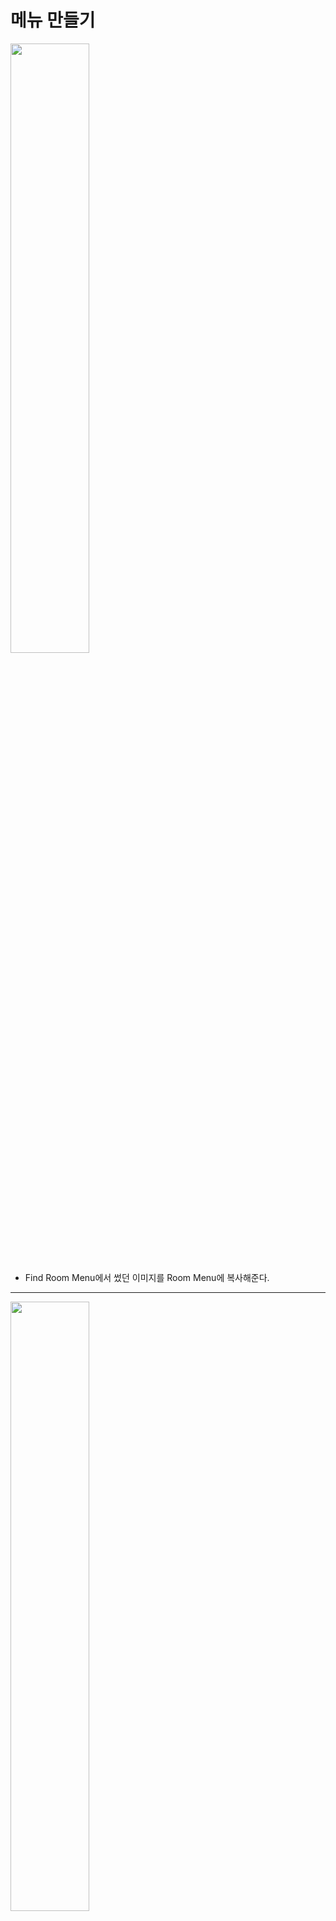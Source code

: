 메뉴 만들기
=======================
<img src="https://github.com/isp829/3dunitymulty/blob/master/images/lecture3/lecture3-6/3-6-1.png" width="50%">   

* Find Room Menu에서 썼던 이미지를 Room Menu에 복사해준다. 

-------------------------------------------------------------   
<img src="https://github.com/isp829/3dunitymulty/blob/master/images/lecture3/lecture3-6/3-6-2.PNG" width="50%">  

* 복사한 이미지 이름을 바꿔주고 TMP를 넣어준다. 

----------------------------
<img src="https://github.com/isp829/3dunitymulty/blob/master/images/lecture3/lecture3-6/3-6-3.png" width="50%">  
<img src="https://github.com/isp829/3dunitymulty/blob/master/images/lecture3/lecture3-6/3-6-3.png" width="50%">  

* 텍스트창과 텍스트 크기조절, 위치조절을 해준다. 

-------------------------------------------------------------   
<img src="https://github.com/isp829/3dunitymulty/blob/master/images/lecture3/lecture3-6/3-6-5.png" width="50%">  

* 텍스트를 프리펩화 시켜준다. 

-------------------------------------------------------------   
<img src="https://github.com/isp829/3dunitymulty/blob/master/images/lecture3/lecture3-6/3-6-6.PNG" width="50%">  

* Player List Item 스크립트를 작성한다. 

-------------------------------------------------------------   
<img src="https://github.com/isp829/3dunitymulty/blob/master/images/lecture3/lecture3-6/3-6-7.PNG" width="50%">  

* 이름을 받아서 플레이어에게 이름을 주고 플레이어가 나가면 이름표를 지우도록 스크립트를 작성해주자. 

----------------------------------------   
```
using Photon.Pun;
using Photon.Realtime;
using System.Collections;
using System.Collections.Generic;
using UnityEngine;
using TMPro;

public class PlayerListItem : MonoBehaviourPunCallbacks//다른 포톤 반응 받아들이기
{
    [SerializeField] TMP_Text text;
    Player player;//포톤 리얼타임은 Player를 선언 할 수 있게 해준다.

    public void SetUp(Player _player)
    {
        player = _player;
        text.text = _player.NickName;//플레이어 이름 받아서 그사람 이름이 목록에 뜨게 만들어준다. 
    }

    public override void OnPlayerLeftRoom(Player otherPlayer)//플레이어가 방떠났을때 호출
    {
        if (player == otherPlayer)//나간 플레이어가 나면?
        {
            Destroy(gameObject);//이름표 삭제
        }
    }

    public override void OnLeftRoom()//방 나가면 호출
    {
        Destroy(gameObject);//이름표 호출
    }
}

```

* Player List Item 스크립트의 전문이다.   

--------------------
<img src="https://github.com/isp829/3dunitymulty/blob/master/images/lecture3/lecture3-6/3-6-8.PNG" width="50%">  
<img src="https://github.com/isp829/3dunitymulty/blob/master/images/lecture3/lecture3-6/3-6-9.PNG" width="50%">  
<img src="https://github.com/isp829/3dunitymulty/blob/master/images/lecture3/lecture3-6/3-6-10.PNG" width="50%">  
<img src="https://github.com/isp829/3dunitymulty/blob/master/images/lecture3/lecture3-6/3-6-11.PNG" width="50%">  

* Launcher스크립트도 수정해준다.   
* 방에 내가 참여가하거나 다른 플레이어가 참여하면 이름을 붙여주고 이름표가 뜨도록 해준다. 

---------------------------------------- 
```
using System.Collections;
using System.Collections.Generic;
using UnityEngine;
using Photon.Pun;//포톤 기능 사용
using TMPro;//텍스트 메쉬 프로 기능 사용
using Photon.Realtime;
using System.Linq;

public class Launcher : MonoBehaviourPunCallbacks//다른 포톤 반응 받아들이기
{
    public static Launcher Instance;//Launcher스크립트를 메서드로 사용하기 위해 선언

    [SerializeField] TMP_InputField roomNameInputField;
    [SerializeField] TMP_Text errorText;
    [SerializeField] TMP_Text roomNameText;
    [SerializeField] Transform roomListContent;
    [SerializeField] GameObject roomListItemPrefab;
    [SerializeField] Transform playerListContent;
    [SerializeField] GameObject playerListItemPrefab;

    void Awake()
    {
        Instance = this;//메서드로 사용
    }
    void Start()
    {
        Debug.Log("Connecting to Master");
        PhotonNetwork.ConnectUsingSettings();//설정한 포톤 서버에 때라 마스터 서버에 연결
    }

    public override void OnConnectedToMaster()//마스터서버에 연결시 작동됨
    {
        Debug.Log("Connected to Master");
        PhotonNetwork.JoinLobby();//마스터 서버 연결시 로비로 연결
    }

    public override void OnJoinedLobby()//로비에 연결시 작동
    {
        MenuManager.Instance.OpenMenu("title");//로비에 들어오면 타이틀 메뉴 키기
        Debug.Log("Joined Lobby");
        PhotonNetwork.NickName = "Player " + Random.Range(0, 1000).ToString("0000");
        //들어온사람 이름 랜덤으로 숫자붙여서 정해주기
    }
    public void CreateRoom()//방만들기
    {
        if (string.IsNullOrEmpty(roomNameInputField.text))
        {
            return;//방 이름이 빈값이면 방 안만들어짐
        }
        PhotonNetwork.CreateRoom(roomNameInputField.text);//포톤 네트워크기능으로 roomNameInputField.text의 이름으로 방을 만든다.
        MenuManager.Instance.OpenMenu("loading");//로딩창 열기
    }

    public override void OnJoinedRoom()//방에 들어갔을때 작동
    {
        MenuManager.Instance.OpenMenu("room");//룸 메뉴 열기
        roomNameText.text = PhotonNetwork.CurrentRoom.Name;//들어간 방 이름표시
        Player[] players = PhotonNetwork.PlayerList;
        for (int i = 0; i < players.Count(); i++)
        {
            Instantiate(playerListItemPrefab, playerListContent).GetComponent<PlayerListItem>().SetUp(players[i]);
            //내가 방에 들어가면 방에있는 사람 목록 만큼 이름표 뜨게 하기
        }
    }

    public override void OnCreateRoomFailed(short returnCode, string message)//방 만들기 실패시 작동
    {
        errorText.text = "Room Creation Failed: " + message;
        MenuManager.Instance.OpenMenu("error");//에러 메뉴 열기
    }

    public void LeaveRoom()
    {
        PhotonNetwork.LeaveRoom();//방떠나기 포톤 네트워크 기능
        MenuManager.Instance.OpenMenu("loading");//로딩창 열기
    }

    public void JoinRoom(RoomInfo info)
    {
        PhotonNetwork.JoinRoom(info.Name);//포톤 네트워크의 JoinRoom기능 해당이름을 가진 방으로 접속한다. 
        MenuManager.Instance.OpenMenu("loading");//로딩창 열기
        
       
    }

    public override void OnLeftRoom()//방을 떠나면 호출
    {
        MenuManager.Instance.OpenMenu("title");//방떠나기 성공시 타이틀 메뉴 호출
    }

    public override void OnRoomListUpdate(List<RoomInfo> roomList)//포톤의 룸 리스트 기능
    {
        foreach (Transform trans in roomListContent)//존재하는 모든 roomListContent
        {
            Destroy(trans.gameObject);//룸리스트 업데이트가 될때마다 싹지우기
        }
        for (int i = 0; i < roomList.Count; i++)//방갯수만큼 반복
        {
            Instantiate(roomListItemPrefab, roomListContent).GetComponent<RoomListItem>().SetUp(roomList[i]);
            //instantiate로 prefab을 roomListContent위치에 만들어주고 그 프리펩은 i번째 룸리스트가 된다. 
        }
    }

    public override void OnPlayerEnteredRoom(Player newPlayer)//다른 플레이어가 방에 들어오면 작동
    {
        Instantiate(playerListItemPrefab, playerListContent).GetComponent<PlayerListItem>().SetUp(newPlayer);
        //instantiate로 prefab을 playerListContent위치에 만들어주고 그 프리펩을 이름 받아서 표시. 
    }
}

```

* 수정한 Launcher스크립트의 전문이다.  

-----------------------  
<img src="https://github.com/isp829/3dunitymulty/blob/master/images/lecture3/lecture3-6/3-6-12.png" width="50%">  

* Player List Item의 프리펩의 크기를 조절해준다.  
* Player List Item 스크립트를 넣어주고 요소들을 할당해준다.  

----------------------------------------   
<img src="https://github.com/isp829/3dunitymulty/blob/master/images/lecture3/lecture3-6/3-6-13.png" width="50%">  

* canvas에 새로 launcher에 추가한 요소들을 넣어준다.  

----------------------------------------   
<img src="https://github.com/isp829/3dunitymulty/blob/master/images/lecture3/lecture3-6/3-6-14.PNG" width="50%">  

* 빌드한다음 여러개를 실행시켜보면 새로운 사람이 방에 들어올때마다 목록에 추가되는걸 볼 수 있다.  

----------------------- 
[목차로](https://github.com/isp829/Unity3DMulti/blob/master/README.md)  
[다음](https://github.com/isp829/Unity3DMulti/blob/master/lecture/lecture3-7.md)  
-----------------------------
